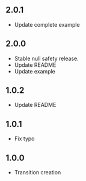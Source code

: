 ## 2.0.1

* Update complete example

## 2.0.0

* Stable null safety release.
* Update README
* Update example

## 1.0.2

* Update README

## 1.0.1

* Fix typo

## 1.0.0

* Transition creation

